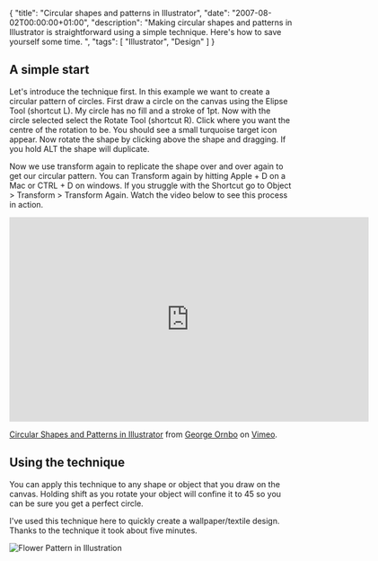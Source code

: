 {
  "title": "Circular shapes and patterns in Illustrator",
  "date": "2007-08-02T00:00:00+01:00",
  "description": "Making circular shapes and patterns in Illustrator is straightforward using a simple technique. Here's how to save yourself some time. ",
  "tags": [
    "Illustrator",
    "Design"
  ]
}

## A simple start

Let's introduce the technique first. In this example we want to create a circular pattern of circles. First draw a circle on the canvas using the Elipse Tool (shortcut L). My circle has no fill and a stroke of 1pt. Now with the circle selected select the Rotate Tool (shortcut R). Click where you want the centre of the rotation to be. You should see a small turquoise target icon appear. Now rotate the shape by clicking above the shape and dragging. If you hold ALT the shape will duplicate.

Now we use transform again to replicate the shape over and over again to get our circular pattern. You can Transform again by hitting Apple + D on a Mac or CTRL + D on windows. If you struggle with the Shortcut go to Object > Transform > Transform Again. Watch the video below to see this process in action.

<iframe src="https://player.vimeo.com/video/32934009?title=0&amp;byline=0&amp;portrait=0" width="640" height="364" frameborder="0" webkitAllowFullScreen mozallowfullscreen allowFullScreen></iframe><p><a href="https://vimeo.com/32934009">Circular Shapes and Patterns in Illustrator</a> from <a href="https://vimeo.com/shapeshed">George Ornbo</a> on <a href="https://vimeo.com">Vimeo</a>.</p>

## Using the technique

You can apply this technique to any shape or object that you draw on the canvas. Holding shift as you rotate your object will confine it to 45 so you can be sure you get a perfect circle.

I've used this technique here to quickly create a wallpaper/textile design. Thanks to the technique it took about five minutes. 

![Flower Pattern in Illustration][1]

 [1]: https://shapeshed.com/images/articles/circle_pattern.png 
